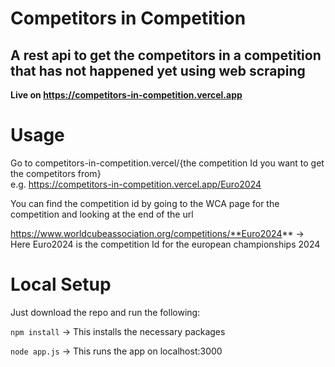 # Competitors in Competition
## A rest api to get the competitors in a competition **that has not happened yet** using web scraping
**Live on https://competitors-in-competition.vercel.app**
# Usage
Go to competitors-in-competition.vercel/{the competition Id you want to get the competitors from}  
e.g. https://competitors-in-competition.vercel.app/Euro2024

You can find the competition id by going to the WCA page for the competition and looking at the end of the url


https://www.worldcubeassociation.org/competitions/**Euro2024** -> Here Euro2024 is the competition Id for the european championships 2024


# Local Setup
Just download the repo and run the following:

`npm install` -> This installs the necessary packages

`node app.js` -> This runs the app on localhost:3000
